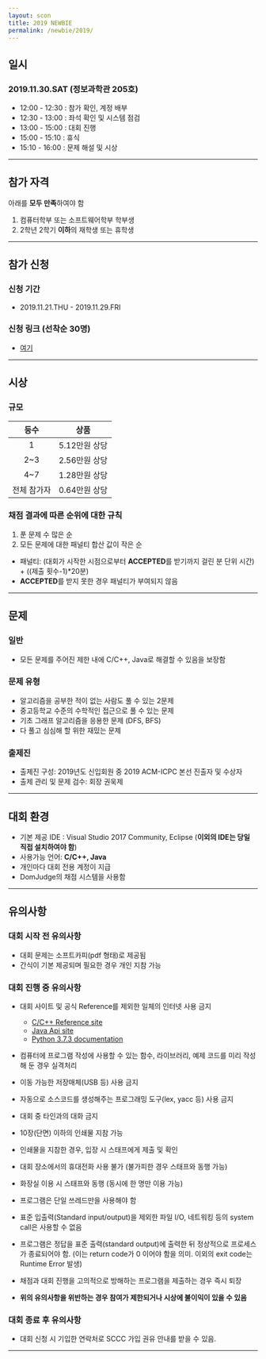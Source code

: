```yaml
---
layout: scon
title: 2019 NEWBIE
permalink: /newbie/2019/
---
```


## 일시

### 2019.11.30.SAT (정보과학관 205호)
* 12:00 - 12:30 : 참가 확인, 계정 배부  
* 12:30 - 13:00 : 좌석 확인 및 시스템 점검
* 13:00 - 15:00 : 대회 진행
* 15:00 - 15:10 : 휴식
* 15:10 - 16:00 : 문제 해설 및 시상

---  

## 참가 자격

아래를 **모두 만족**하여야 함  

1. 컴퓨터학부 또는 소프트웨어학부 학부생  
2. 2학년 2학기 **이하**의 재학생 또는 휴학생  

---

## 참가 신청

### 신청 기간

* 2019.11.21.THU - 2019.11.29.FRI

### 신청 링크 (선착순 30명)

* [여기](https://forms.gle/fvTbh37aGTadXFwf8)

  
---  

## 시상
### 규모
|등수|상품|
|:---:|:---:|
|1|5.12만원 상당|
|2~3|2.56만원 상당|
|4~7|1.28만원 상당|
|전체 참가자|0.64만원 상당|

### 채점 결과에 따른 순위에 대한 규칙
1. 푼 문제 수 많은 순
2. 모든 문제에 대한 패널티 합산 값이 작은 순

* 패널티: (대회가 시작한 시점으로부터 **ACCEPTED**를 받기까지 걸린 분 단위 시간) + ((제출 횟수-1)*20분)  
* **ACCEPTED**를 받지 못한 경우 패널티가 부여되지 않음


---  

## 문제

### 일반
* 모든 문제를 주어진 제한 내에 C/C++, Java로 해결할 수 있음을 보장함

### 문제 유형
* 알고리즘을 공부한 적이 없는 사람도 풀 수 있는 2문제  
* 중고등학교 수준의 수학적인 접근으로 풀 수 있는 문제  
* 기초 그래프 알고리즘을 응용한 문제 (DFS, BFS)  
* 다 풀고 심심해 할 위한 재밌는 문제  

### 출제진
* 출제진 구성: 2019년도 신입회원 중 2019 ACM-ICPC 본선 진출자 및 수상자  
* 출제 관리 및 문제 검수: 회장 권욱제  
  
  
---  

## 대회 환경
* 기본 제공 IDE : Visual Studio 2017 Community, Eclipse (**이외의 IDE는 당일 직접 설치하여야 함**)
* 사용가능 언어: **C/C++, Java**
* 개인마다 대회 전용 계정이 지급
* DomJudge의 채점 시스템을 사용함
  
  
---  

## 유의사항

### 대회 시작 전 유의사항
* 대회 문제는 소프트카피(pdf 형태)로 제공됨
* 간식이 기본 제공되며 필요한 경우 개인 지참 가능

### 대회 진행 중 유의사항
* 대회 사이트 및 공식 Reference를 제외한 일체의 인터넷 사용 금지
  * [C/C++ Reference site](http://en.cppreference.com/w/)
  * [Java Api site](https://docs.oracle.com/javase/7/docs/api/)
  * [Python 3.7.3 documentation](https://docs.python.org/3/)
  
* 컴퓨터에 프로그램 작성에 사용할 수 있는 함수, 라이브러리, 예제 코드를 미리 작성해 둔 경우 실격처리
* 이동 가능한 저장매체(USB 등) 사용 금지
* 자동으로 소스코드를 생성해주는 프로그래밍 도구(lex, yacc 등) 사용 금지
* 대회 중 타인과의 대화 금지
* 10장(단면) 이하의 인쇄물 지참 가능
* 인쇄물을 지참한 경우, 입장 시 스태프에게 제출 및 확인
* 대회 장소에서의 휴대전화 사용 불가 (불가피한 경우 스태프와 동행 가능)
* 화장실 이용 시 스태프와 동행 (동시에 한 명만 이용 가능)
* 프로그램은 단일 쓰레드만을 사용해야 함
* 표준 입출력(Standard input/output)을 제외한 파일 I/O, 네트워킹 등의 system call은 사용할 수 없음
* 프로그램은 정답을 표준 출력(standard output)에 출력한 뒤 정상적으로 프로세스가 종료되어야 함. (이는 return code가 0 이어야 함을 의미. 이외의 exit code는 Runtime Error 발생)
* 채점과 대회 진행을 고의적으로 방해하는 프로그램을 제출하는 경우 즉시 퇴장
* **위의 유의사항을 위반하는 경우 참여가 제한되거나 시상에 불이익이 있을 수 있음**  

### 대회 종료 후 유의사항

* 대회 신청 시 기입한 연락처로 SCCC 가입 권유 안내를 받을 수 있음.
  
---  
